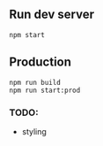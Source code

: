 ## Run dev server

```
npm start
```

## Production

```
npm run build
npm run start:prod
```

### TODO:
- styling
